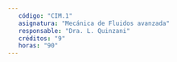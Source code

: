 ```yaml
---
   código: "CIM.1"
   asignatura: "Mecánica de Fluidos avanzada"
   responsable: "Dra. L. Quinzani"
   créditos: "9"
   horas: "90"
---
```

<!--stackedit_data:
eyJoaXN0b3J5IjpbNjg4NTg4MTM4XX0=
-->